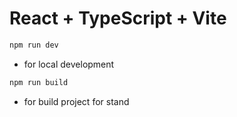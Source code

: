 # React + TypeScript + Vite

```js
npm run dev
```

- for local development

```js
npm run build
```

- for build project for stand
